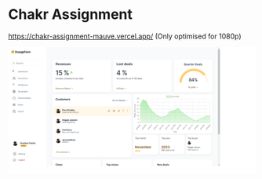 # Chakr Assignment

https://chakr-assignment-mauve.vercel.app/
(Only optimised for 1080p)

![preview](public/assets/preview.png)
